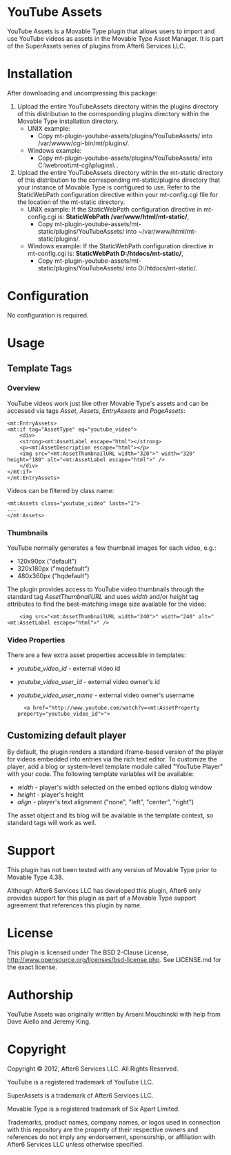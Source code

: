 # YouTube Assets

YouTube Assets is a Movable Type plugin that allows users to import and use YouTube videos as assets in the Movable Type Asset Manager.  It is part of the SuperAssets series of plugins from After6 Services LLC.

# Installation

After downloading and uncompressing this package:

1. Upload the entire YouTubeAssets directory within the plugins directory of this distribution to the corresponding plugins directory within the Movable Type installation directory.
    * UNIX example:
        * Copy mt-plugin-youtube-assets/plugins/YouTubeAssets/ into /var/wwww/cgi-bin/mt/plugins/.
    * Windows example:
        * Copy mt-plugin-youtube-assets/plugins/YouTubeAssets/ into C:\webroot\mt-cgi\plugins\ .
2. Upload the entire YouTubeAssets directory within the mt-static directory of this distribution to the corresponding mt-static/plugins directory that your instance of Movable Type is configured to use.  Refer to the StaticWebPath configuration directive within your mt-config.cgi file for the location of the mt-static directory.
    * UNIX example: If the StaticWebPath configuration directive in mt-config.cgi is: **StaticWebPath  /var/www/html/mt-static/**,
        * Copy mt-plugin-youtube-assets/mt-static/plugins/YouTubeAssets/ into ~/var/www/html/mt-static/plugins/.
    * Windows example: If the StaticWebPath configuration directive in mt-config.cgi is: **StaticWebPath D:/htdocs/mt-static/**,
        * Copy mt-plugin-youtube-assets/mt-static/plugins/YouTubeAssets/ into D:/htdocs/mt-static/.

# Configuration

No configuration is required.

# Usage

## Template Tags

### Overview

YouTube videos work just like other Movable Type's assets and can be accessed via tags *Asset*, *Assets*, *EntryAssets* and *PageAssets*:

    <mt:EntryAssets>
    <mt:if tag="AssetType" eq="youtube_video">
        <div>
        <strong><mt:AssetLabel escape="html"></strong>
        <p><mt:AssetDescription escape="html"></p>
        <img src="<mt:AssetThumbnailURL width="320">" width="320" height="180" alt="<mt:AssetLabel escape="html">" />
        </div>
    </mt:if>
    </mt:EntryAssets>

Videos can be filtered by class name:

    <mt:Assets class="youtube_video" lastn="1">
    ...
    </mt:Assets>

### Thumbnails
YouTube normally generates a few thumbnail images for each video, e.g.:

* 120x90px ("default")
* 320x180px ("mqdefault")
* 480x360px ("hqdefault")

The plugin provides access to YouTube video thumbnails through the standard tag *AssetThumbnailURL* and uses *width* and/or *height* tag attributes to find the best-matching image size available for the video:

        <img src="<mt:AssetThumbnailURL width="240">" width="240" alt="<mt:AssetLabel escape="html">" />

### Video Properties

There are a few extra asset properties accessible in templates:

* *youtube_video_id* - external video id
* *youtube_video_user_id* - external video owner's id
* *youtube_video_user_name* - external video owner's username

        <a href="http://www.youtube.com/watch?v=<mt:AssetProperty property="youtube_video_id">">

## Customizing default player

By default, the plugin renders a standard iframe-based version of the player for videos embedded into entries via the rich text editor. To customize the player, add a blog or system-level template module called "YouTube Player" with your code. The following template variables will be available:

* *width* - player's width selected on the embed options dialog window
* *height* - player's height
* *align* - player's text alignment ("none", "left", "center", "right")

The asset object and its blog will be available in the template context, so standard tags will work as well.

# Support

This plugin has not been tested with any version of Movable Type prior to Movable Type 4.38.

Although After6 Services LLC has developed this plugin, After6 only provides support for this plugin as part of a Movable Type support agreement that references this plugin by name.

# License

This plugin is licensed under The BSD 2-Clause License, http://www.opensource.org/licenses/bsd-license.php.  See LICENSE.md for the exact license.

# Authorship

YouTube Assets was originally written by Arseni Mouchinski with help from Dave Aiello and Jeremy King.

# Copyright

Copyright &copy; 2012, After6 Services LLC.  All Rights Reserved.

YouTube is a registered trademark of YouTube LLC.

SuperAssets is a trademark of After6 Services LLC.

Movable Type is a registered trademark of Six Apart Limited.

Trademarks, product names, company names, or logos used in connection with this repository are the property of their respective owners and references do not imply any endorsement, sponsorship, or affiliation with After6 Services LLC unless otherwise specified.
